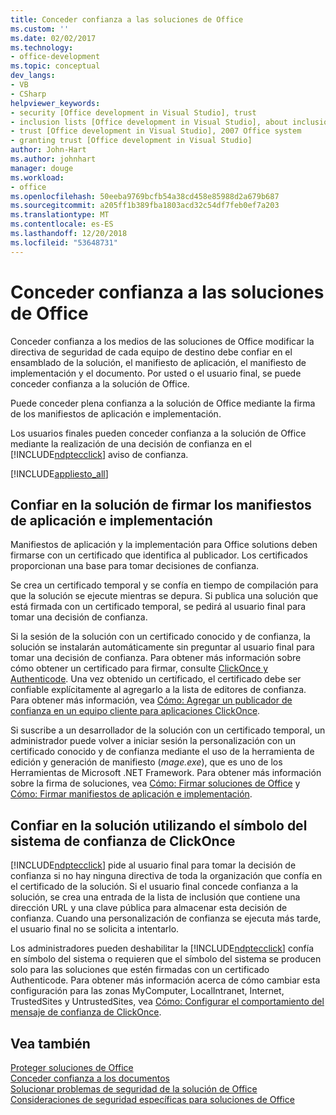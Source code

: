 ```yaml
---
title: Conceder confianza a las soluciones de Office
ms.custom: ''
ms.date: 02/02/2017
ms.technology:
- office-development
ms.topic: conceptual
dev_langs:
- VB
- CSharp
helpviewer_keywords:
- security [Office development in Visual Studio], trust
- inclusion lists [Office development in Visual Studio], about inclusion lists
- trust [Office development in Visual Studio], 2007 Office system
- granting trust [Office development in Visual Studio]
author: John-Hart
ms.author: johnhart
manager: douge
ms.workload:
- office
ms.openlocfilehash: 50eeba9769bcfb54a38cd458e85988d2a679b687
ms.sourcegitcommit: a205ff1b389fba1803acd32c54df7feb0ef7a203
ms.translationtype: MT
ms.contentlocale: es-ES
ms.lasthandoff: 12/20/2018
ms.locfileid: "53648731"
---
```

# <a name="grant-trust-to-office-solutions"></a>Conceder confianza a las soluciones de Office
  Conceder confianza a los medios de las soluciones de Office modificar la directiva de seguridad de cada equipo de destino debe confiar en el ensamblado de la solución, el manifiesto de aplicación, el manifiesto de implementación y el documento. Por usted o el usuario final, se puede conceder confianza a la solución de Office.  
  
 Puede conceder plena confianza a la solución de Office mediante la firma de los manifiestos de aplicación e implementación.  
  
 Los usuarios finales pueden conceder confianza a la solución de Office mediante la realización de una decisión de confianza en el [!INCLUDE[ndptecclick](../vsto/includes/ndptecclick-md.md)] aviso de confianza.  
  
 [!INCLUDE[appliesto_all](../vsto/includes/appliesto-all-md.md)]  
  
##  <a name="Signing"></a> Confiar en la solución de firmar los manifiestos de aplicación e implementación  
 Manifiestos de aplicación y la implementación para Office solutions deben firmarse con un certificado que identifica al publicador. Los certificados proporcionan una base para tomar decisiones de confianza.  
  
 Se crea un certificado temporal y se confía en tiempo de compilación para que la solución se ejecute mientras se depura. Si publica una solución que está firmada con un certificado temporal, se pedirá al usuario final para tomar una decisión de confianza.  
  
 Si la sesión de la solución con un certificado conocido y de confianza, la solución se instalarán automáticamente sin preguntar al usuario final para tomar una decisión de confianza. Para obtener más información sobre cómo obtener un certificado para firmar, consulte [ClickOnce y Authenticode](/visualstudio/deployment/clickonce-and-authenticode). Una vez obtenido un certificado, el certificado debe ser confiable explícitamente al agregarlo a la lista de editores de confianza. Para obtener más información, vea [Cómo: Agregar un publicador de confianza en un equipo cliente para aplicaciones ClickOnce](/visualstudio/deployment/how-to-add-a-trusted-publisher-to-a-client-computer-for-clickonce-applications).  
  
 Si suscribe a un desarrollador de la solución con un certificado temporal, un administrador puede volver a iniciar sesión la personalización con un certificado conocido y de confianza mediante el uso de la herramienta de edición y generación de manifiesto (*mage.exe*), que es uno de los Herramientas de Microsoft .NET Framework. Para obtener más información sobre la firma de soluciones, vea [Cómo: Firmar soluciones de Office](../vsto/how-to-sign-office-solutions.md) y [Cómo: Firmar manifiestos de aplicación e implementación](/visualstudio/ide/how-to-sign-application-and-deployment-manifests).  
  
##  <a name="TrustPrompt"></a>Confiar en la solución utilizando el símbolo del sistema de confianza de ClickOnce  
 [!INCLUDE[ndptecclick](../vsto/includes/ndptecclick-md.md)] pide al usuario final para tomar la decisión de confianza si no hay ninguna directiva de toda la organización que confía en el certificado de la solución. Si el usuario final concede confianza a la solución, se crea una entrada de la lista de inclusión que contiene una dirección URL y una clave pública para almacenar esta decisión de confianza. Cuando una personalización de confianza se ejecuta más tarde, el usuario final no se solicita a intentarlo.  
  
 Los administradores pueden deshabilitar la [!INCLUDE[ndptecclick](../vsto/includes/ndptecclick-md.md)] confía en símbolo del sistema o requieren que el símbolo del sistema se producen solo para las soluciones que estén firmadas con un certificado Authenticode. Para obtener más información acerca de cómo cambiar esta configuración para las zonas MyComputer, LocalIntranet, Internet, TrustedSites y UntrustedSites, vea [Cómo: Configurar el comportamiento del mensaje de confianza de ClickOnce](/visualstudio/deployment/how-to-configure-the-clickonce-trust-prompt-behavior).  
  
## <a name="see-also"></a>Vea también  
 [Proteger soluciones de Office](../vsto/securing-office-solutions.md)   
 [Conceder confianza a los documentos](../vsto/granting-trust-to-documents.md)   
 [Solucionar problemas de seguridad de la solución de Office](../vsto/troubleshooting-office-solution-security.md)   
 [Consideraciones de seguridad específicas para soluciones de Office](../vsto/specific-security-considerations-for-office-solutions.md)  
  
  